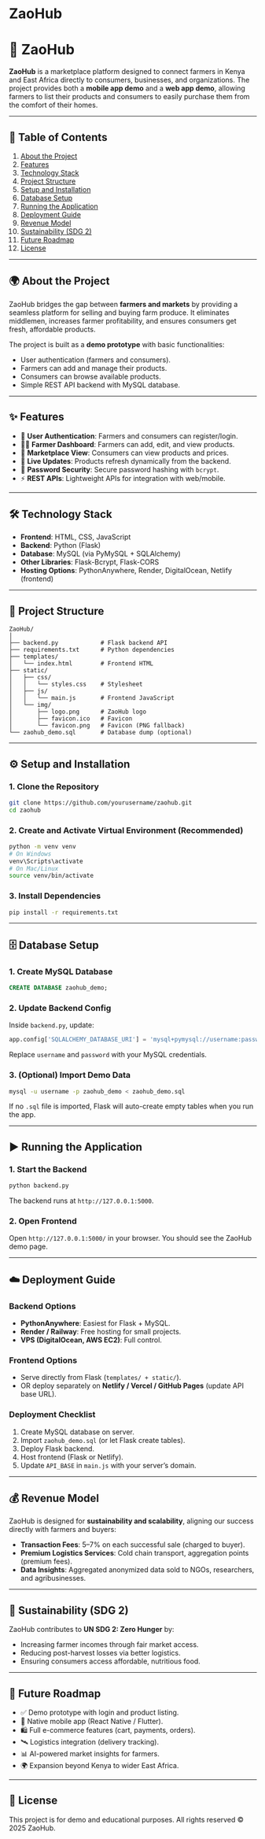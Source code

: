# ZaoHub
# 🌱 ZaoHub

**ZaoHub** is a marketplace platform designed to connect farmers in Kenya and East Africa directly to consumers, businesses, and organizations. The project provides both a **mobile app demo** and a **web app demo**, allowing farmers to list their products and consumers to easily purchase them from the comfort of their homes.

---

## 📖 Table of Contents
1. [About the Project](#-about-the-project)
2. [Features](#-features)
3. [Technology Stack](#-technology-stack)
4. [Project Structure](#-project-structure)
5. [Setup and Installation](#-setup-and-installation)
6. [Database Setup](#-database-setup)
7. [Running the Application](#-running-the-application)
8. [Deployment Guide](#-deployment-guide)
9. [Revenue Model](#-revenue-model)
10. [Sustainability (SDG 2)](#-sustainability-sdg-2)
11. [Future Roadmap](#-future-roadmap)
12. [License](#-license)

---

## 🌍 About the Project
ZaoHub bridges the gap between **farmers and markets** by providing a seamless platform for selling and buying farm produce. It eliminates middlemen, increases farmer profitability, and ensures consumers get fresh, affordable products.

The project is built as a **demo prototype** with basic functionalities:
- User authentication (farmers and consumers).
- Farmers can add and manage their products.
- Consumers can browse available products.
- Simple REST API backend with MySQL database.

---

## ✨ Features
- 🔑 **User Authentication**: Farmers and consumers can register/login.
- 👨‍🌾 **Farmer Dashboard**: Farmers can add, edit, and view products.
- 🛒 **Marketplace View**: Consumers can view products and prices.
- 🔄 **Live Updates**: Products refresh dynamically from the backend.
- 🔐 **Password Security**: Secure password hashing with `bcrypt`.
- ⚡ **REST APIs**: Lightweight APIs for integration with web/mobile.

---

## 🛠️ Technology Stack
- **Frontend**: HTML, CSS, JavaScript
- **Backend**: Python (Flask)
- **Database**: MySQL (via PyMySQL + SQLAlchemy)
- **Other Libraries**: Flask-Bcrypt, Flask-CORS
- **Hosting Options**: PythonAnywhere, Render, DigitalOcean, Netlify (frontend)

---

## 📂 Project Structure
```
ZaoHub/
│
├── backend.py            # Flask backend API
├── requirements.txt      # Python dependencies
├── templates/
│   └── index.html        # Frontend HTML
├── static/
│   ├── css/
│   │   └── styles.css    # Stylesheet
│   ├── js/
│   │   └── main.js       # Frontend JavaScript
│   └── img/
│       ├── logo.png      # ZaoHub logo
│       ├── favicon.ico   # Favicon
│       └── favicon.png   # Favicon (PNG fallback)
└── zaohub_demo.sql       # Database dump (optional)
```

---

## ⚙️ Setup and Installation
### 1. Clone the Repository
```bash
git clone https://github.com/yourusername/zaohub.git
cd zaohub
```

### 2. Create and Activate Virtual Environment (Recommended)
```bash
python -m venv venv
# On Windows
venv\Scripts\activate
# On Mac/Linux
source venv/bin/activate
```

### 3. Install Dependencies
```bash
pip install -r requirements.txt
```

---

## 🗄️ Database Setup
### 1. Create MySQL Database
```sql
CREATE DATABASE zaohub_demo;
```

### 2. Update Backend Config
Inside `backend.py`, update:
```python
app.config['SQLALCHEMY_DATABASE_URI'] = 'mysql+pymysql://username:password@localhost/zaohub_demo'
```
Replace `username` and `password` with your MySQL credentials.

### 3. (Optional) Import Demo Data
```bash
mysql -u username -p zaohub_demo < zaohub_demo.sql
```

If no `.sql` file is imported, Flask will auto-create empty tables when you run the app.

---

## ▶️ Running the Application
### 1. Start the Backend
```bash
python backend.py
```
The backend runs at `http://127.0.0.1:5000`.

### 2. Open Frontend
Open `http://127.0.0.1:5000/` in your browser. You should see the ZaoHub demo page.

---

## ☁️ Deployment Guide
### Backend Options
- **PythonAnywhere**: Easiest for Flask + MySQL.
- **Render / Railway**: Free hosting for small projects.
- **VPS (DigitalOcean, AWS EC2)**: Full control.

### Frontend Options
- Serve directly from Flask (`templates/ + static/`).
- OR deploy separately on **Netlify / Vercel / GitHub Pages** (update API base URL).

### Deployment Checklist
1. Create MySQL database on server.
2. Import `zaohub_demo.sql` (or let Flask create tables).
3. Deploy Flask backend.
4. Host frontend (Flask or Netlify).
5. Update `API_BASE` in `main.js` with your server’s domain.

---

## 💰 Revenue Model
ZaoHub is designed for **sustainability and scalability**, aligning our success directly with farmers and buyers:
- **Transaction Fees**: 5–7% on each successful sale (charged to buyer).
- **Premium Logistics Services**: Cold chain transport, aggregation points (premium fees).
- **Data Insights**: Aggregated anonymized data sold to NGOs, researchers, and agribusinesses.

---

## 🎯 Sustainability (SDG 2)
ZaoHub contributes to **UN SDG 2: Zero Hunger** by:
- Increasing farmer incomes through fair market access.
- Reducing post-harvest losses via better logistics.
- Ensuring consumers access affordable, nutritious food.

---

## 🚀 Future Roadmap
- ✅ Demo prototype with login and product listing.
- 📱 Native mobile app (React Native / Flutter).
- 🛍️ Full e-commerce features (cart, payments, orders).
- 🛰️ Logistics integration (delivery tracking).
- 📊 AI-powered market insights for farmers.
- 🌍 Expansion beyond Kenya to wider East Africa.

---

## 📜 License
This project is for demo and educational purposes. All rights reserved © 2025 ZaoHub.

